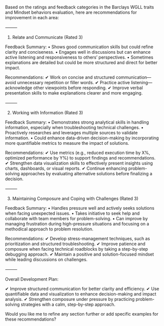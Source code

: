 Based on the ratings and feedback categories in the Barclays WGLL traits and Mindset behaviors evaluation, here are recommendations for improvement in each area:

⸻

1. Relate and Communicate (Rated 3)

Feedback Summary:
	•	Shows good communication skills but could refine clarity and conciseness.
	•	Engages well in discussions but can enhance active listening and responsiveness to others’ perspectives.
	•	Sometimes explanations are detailed but could be more structured and direct for better impact.

Recommendations:
✔ Work on concise and structured communication—avoid unnecessary repetition or filler words.
✔ Practice active listening—acknowledge other viewpoints before responding.
✔ Improve verbal presentation skills to make explanations clearer and more engaging.

⸻

2. Working with Information (Rated 3)

Feedback Summary:
	•	Demonstrates strong analytical skills in handling information, especially when troubleshooting technical challenges.
	•	Proactively researches and leverages multiple sources to validate information.
	•	Could enhance data-driven decision-making by incorporating more quantifiable metrics to measure the impact of solutions.

Recommendations:
✔ Use metrics (e.g., reduced execution time by X%, optimized performance by Y%) to support findings and recommendations.
✔ Strengthen data visualization skills to effectively present insights using charts, dashboards, or visual reports.
✔ Continue enhancing problem-solving approaches by evaluating alternative solutions before finalizing a decision.

⸻

3. Maintaining Composure and Coping with Challenges (Rated 3)

Feedback Summary:
	•	Handles pressure well and actively seeks solutions when facing unexpected issues.
	•	Takes initiative to seek help and collaborate with team members for problem-solving.
	•	Can improve by managing frustration during high-pressure situations and focusing on a methodical approach to problem resolution.

Recommendations:
✔ Develop stress-management techniques, such as prioritization and structured troubleshooting.
✔ Improve patience and composure when facing technical roadblocks by taking a step-by-step debugging approach.
✔ Maintain a positive and solution-focused mindset while leading discussions on challenges.

⸻

Overall Development Plan:

✔ Improve structured communication for better clarity and efficiency.
✔ Use quantifiable data and visualization to enhance decision-making and impact analysis.
✔ Strengthen composure under pressure by practicing problem-solving strategies with a calm, step-by-step approach.

Would you like me to refine any section further or add specific examples for these recommendations?